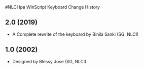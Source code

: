 #NLCI ipa WinScript Keyboard Change History

## 2.0 (2019)
* A Complete rewrite of the keyboard by Binila Sanki (SG, NLCI)

## 1.0 (2002)
* Designed by Blessy Jose (SG, NLCI)
